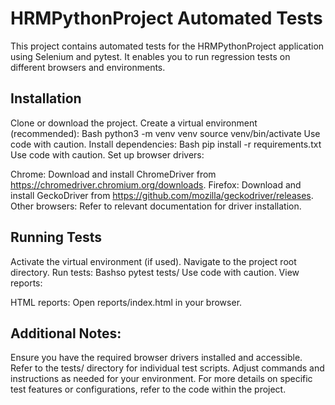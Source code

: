 # HRMPythonProject Automated Tests

This project contains automated tests for the HRMPythonProject application using Selenium and pytest. It enables you to run regression tests on different browsers and environments.

## Installation

Clone or download the project.
Create a virtual environment (recommended):
Bash
python3 -m venv venv
source venv/bin/activate
Use code with caution.
Install dependencies:
Bash
pip install -r requirements.txt
Use code with caution.
Set up browser drivers:

Chrome: Download and install ChromeDriver from https://chromedriver.chromium.org/downloads.
Firefox: Download and install GeckoDriver from https://github.com/mozilla/geckodriver/releases.
Other browsers: Refer to relevant documentation for driver installation.
## Running Tests

Activate the virtual environment (if used).
Navigate to the project root directory.
Run tests:
Bashso
pytest tests/
Use code with caution.
View reports:

HTML reports: Open reports/index.html in your browser.
## Additional Notes:

Ensure you have the required browser drivers installed and accessible.
Refer to the tests/ directory for individual test scripts.
Adjust commands and instructions as needed for your environment.
For more details on specific test features or configurations, refer to the code within the project.